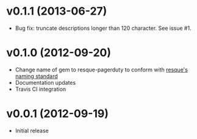 # v0.1.1 (2013-06-27)

* Bug fix: truncate descriptions longer than 120 character. See issue #1.

# v0.1.0 (2012-09-20)

* Change name of gem to resque-pagerduty to conform with [resque's naming standard][resque-std]
* Documentation updates
* Travis CI integration

[resque-std]: https://github.com/defunkt/resque/blob/master/docs/PLUGINS.md

# v0.0.1 (2012-09-19)

* Initial release
